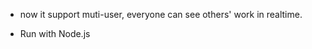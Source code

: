 * now it support muti-user, everyone can see others' work in realtime.

* Run with Node.js

<script>
	node app.js
</script>
